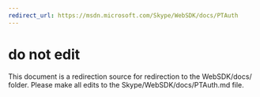 ```yaml
---
redirect_url: https://msdn.microsoft.com/Skype/WebSDK/docs/PTAuth
---
```

# do not edit
This document is a redirection source for redirection to the WebSDK/docs/ folder. Please make all edits to the Skype/WebSDK/docs/PTAuth.md file.


